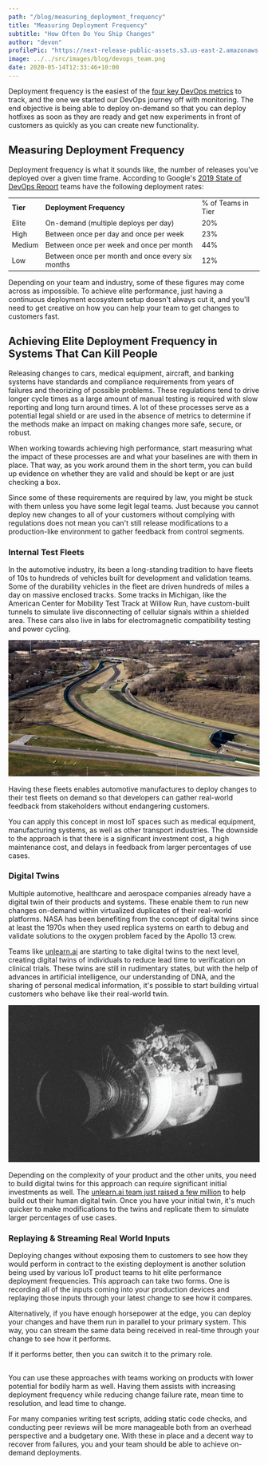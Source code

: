 ```yaml
---
path: "/blog/measuring_deployment_frequency"
title: "Measuring Deployment Frequency"
subtitle: "How Often Do You Ship Changes"
author: "devon"
profilePic: "https://next-release-public-assets.s3.us-east-2.amazonaws.com/devon_profile_pic.png"
image: ../../src/images/blog/devops_team.png
date: 2020-05-14T12:33:46+10:00
---
```


Deployment frequency is the easiest of the
[four key DevOps metrics](https://www.nextrelease.io/blog/getting_started_with_devops) to track,
and the one we started our DevOps journey off with monitoring. The end objective is being able to
deploy on-demand so that you can deploy hotfixes as soon as they are ready and get new experiments
in front of customers as quickly as you can create new functionality.

## Measuring Deployment Frequency

Deployment frequency is what it sounds like, the number of releases you've
deployed over a given time frame. According to Google's
[2019 State of DevOps Report](https://services.google.com/fh/files/misc/state-of-devops-2019.pdf)
teams have the following deployment rates:

<table>
<tr>
  <td style="font-weight: bold;">Tier</td>
  <td style="font-weight: bold;">Deployment Frequency</td>
  <td>% of Teams in Tier</td>
</tr>
<tr>
  <td>Elite</td>
  <td>On-demand (multiple deploys per day)</td>
  <td>20%</td>
</tr>
<tr>
  <td>High</td>
  <td>Between once per day and once per week</td>
  <td>23%</td>
</tr>
<tr>
  <td>Medium</td>
  <td>Between once per week and once per month</td>
  <td>44%</td>
</tr>
<tr>
  <td>Low</td>
  <td>Between once per month and once every six months</td>
  <td>12%</td>
</tr>
</table>

Depending on your team and industry, some of these figures may
come across as impossible. To achieve elite performance, just
having a continuous deployment ecosystem setup doesn't always cut
it, and you'll need to get creative on how you can help your team to
get changes to customers fast.

## Achieving Elite Deployment Frequency in Systems That Can Kill People

Releasing changes to cars, medical equipment, aircraft, and banking systems have standards and
compliance requirements from years of failures and theorizing of possible problems. These
regulations tend to drive longer cycle times as a large amount of manual testing is required
with slow reporting and long turn around times. A lot of these processes serve as a potential
legal shield or are used in the absence of metrics to determine if the methods make an impact
on making changes more safe, secure, or robust.

When working towards achieving high performance, start measuring what the impact of these
processes are and what your baselines are with them in place. That way, as you work around
them in the short term, you can build up evidence on whether they are valid and should be
kept or are just checking a box.

Since some of these requirements are required by law, you might be stuck with them unless
you have some legit legal teams. Just because you cannot deploy new changes to all of your
customers without complying with regulations does not mean you can't still release
modifications to a production-like environment to gather feedback from control segments.

### Internal Test Fleets

In the automotive industry, its been a long-standing tradition to have fleets of
10s to hundreds of vehicles built for development and validation teams. Some of the
durability vehicles in the fleet are driven hundreds of miles a day on massive enclosed
tracks. Some tracks in Michigan, like the American Center for Mobility Test Track at Willow Run,
have custom-built tunnels to simulate live disconnecting of cellular signals within a shielded
area. These cars also live in labs for electromagnetic compatibility testing and power cycling.

![American Center for Mobility Test Track at Willow Run](../../src/images/blog/american_center_for_mobility.jpg)

Having these fleets enables automotive manufactures to deploy changes to their test fleets on demand so that
developers can gather real-world feedback from stakeholders without endangering customers.

You can apply this concept in most IoT spaces such as medical equipment, manufacturing systems, as
well as other transport industries. The downside to the approach is that there is a significant
investment cost, a high maintenance cost, and delays in feedback from larger percentages of use cases.

### Digital Twins

Multiple automotive, healthcare and aerospace companies already have a digital twin
of their products and systems. These enable them to run new changes on-demand within
virtualized duplicates of their real-world platforms. NASA has been benefiting from
the concept of digital twins since at least the 1970s when they used replica systems
on earth to debug and validate solutions to the oxygen problem faced by the Apollo 13 crew.

Teams like [unlearn.ai](https://www.unlearn.health/) are starting to take digital
twins to the next level, creating digital twins of individuals to reduce lead time to
verification on clinical trials. These twins are still in rudimentary states, but with
the help of advances in artificial intelligence, our understanding of DNA, and the
sharing of personal medical information, it's possible to start building virtual
customers who behave like their real-world twin.

![Apollo 13 Capsule](../../src/images/blog/Apollo-13.jpg)

Depending on the complexity of your product and the other units, you need to build digital
twins for this approach can require significant initial investments as well. The
[unlearn.ai team just raised a few million](https://techcrunch.com/2020/04/20/unlearn-ai-nabs-12m-to-build-digital-twins-to-speed-up-and-improve-clinical-trials/)
to help build out their human digital twin. Once you have your initial twin, it's much quicker
to make modifications to the twins and replicate them to simulate larger percentages
of use cases.

### Replaying & Streaming Real World Inputs

Deploying changes without exposing them to customers to see how they would
perform in contract to the existing deployment is another solution being used
by various IoT product teams to hit elite performance deployment frequencies.
This approach can take two forms. One is recording all of the inputs coming into
your production devices and replaying those inputs through your latest change to
see how it compares.

Alternatively, if you have enough horsepower at the edge, you can deploy your
changes and have them run in parallel to your primary system. This way, you can
stream the same data being received in real-time through your change to see how
it performs.

If it performs better, then you can switch it to the primary role.

##

You can use these approaches with teams working on products with lower potential
for bodily harm as well. Having them assists with increasing deployment frequency
while reducing change failure rate, mean time to resolution, and lead time to change.

For many companies writing test scripts, adding static code checks, and conducting
peer reviews will be more manageable both from an overhead perspective and a
budgetary one. With these in place and a decent way to recover from failures,
you and your team should be able to achieve on-demand deployments.
